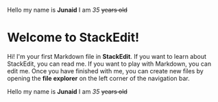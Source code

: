 Hello my name is **Junaid**
I am *35* ~~years old~~

# Welcome to StackEdit!

Hi! I'm your first Markdown file in **StackEdit**. If you want to learn about StackEdit, you can read me. If you want to play with Markdown, you can edit me. Once you have finished with me, you can create new files by opening the **file explorer** on the left corner of the navigation bar.

Hello my name is **Junaid**
I am *35* ~~years old~~
